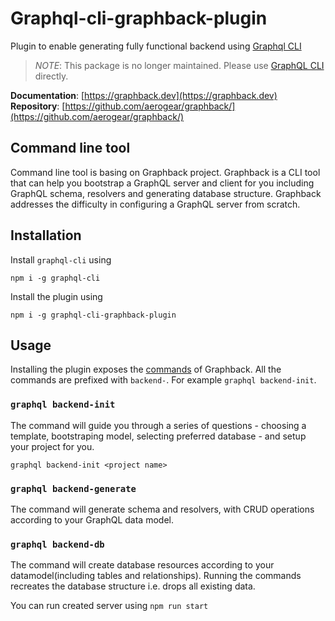 # Graphql-cli-graphback-plugin
Plugin to enable generating fully functional backend 
using [Graphql CLI](https://github.com/Urigo/graphql-cli)

> *NOTE*: This package is no longer maintained. Please use [GraphQL CLI](https://github.com/Urigo/graphql-cli) directly.

**Documentation**: [https://graphback.dev](https://graphback.dev)
**Repository**: [https://github.com/aerogear/graphback/](https://github.com/aerogear/graphback/)

## Command line tool

Command line tool is basing on Graphback project.
Graphback is a CLI tool that can help you bootstrap a GraphQL server and client for you including GraphQL schema, resolvers and generating database structure. Graphback addresses the difficulty in configuring a GraphQL server from scratch.

## Installation

Install `graphql-cli` using
```
npm i -g graphql-cli
```

Install the plugin using
```
npm i -g graphql-cli-graphback-plugin
```
## Usage

Installing the plugin exposes the [commands](https://graphback.dev/docs/commands) of Graphback. All the commands are prefixed with `backend-`. For example `graphql backend-init`.

### `graphql backend-init`
The command will guide you through a series of questions - choosing a template, bootstraping model, selecting preferred database - and setup your project for you.

```
graphql backend-init <project name>
```

### `graphql backend-generate`
The command will generate schema and resolvers, with CRUD operations according to your GraphQL data model. 

### `graphql backend-db`
The command will create database resources according to your datamodel(including tables and relationships). Running the commands recreates the database structure i.e. drops all existing data.

You can run created server using `npm run start`
